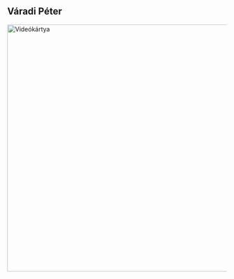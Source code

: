 <!DOCTYPE html>
<html>
<body>

<h2>Váradi Péter</h2>
<a href="https://www.nvidia.com/en-eu/geforce/graphics-cards/30-series/rtx-3090/">
<img src="https://thekingvp.github.io/weboldal/rtx3090.png" alt=Videókártya width="1260" height="568">
</a>

<a href="https://www.nvidia.com/en-eu/geforce/graphics-cards/30-series/rtx-3090/">
</a>

</body>
</html>
